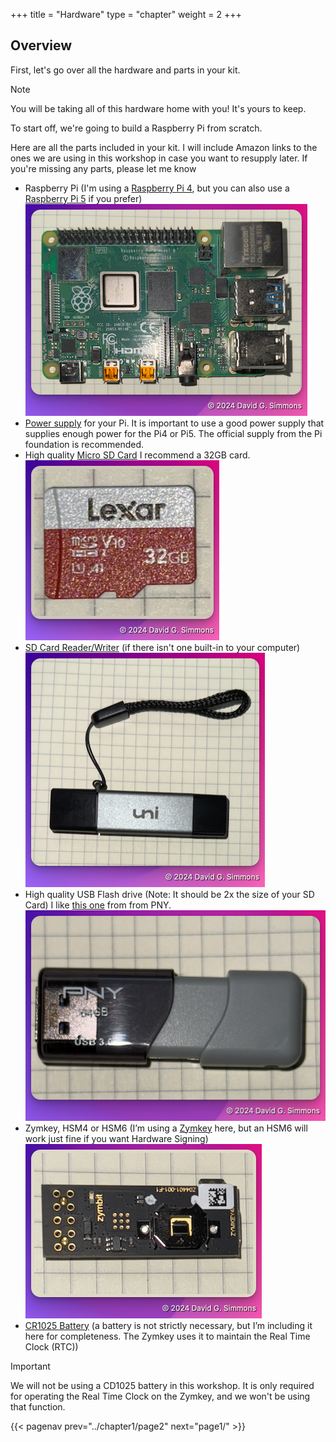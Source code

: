 +++
title = "Hardware"
type = "chapter"
weight = 2
+++

## Overview

First, let's go over all the hardware and parts in your kit.

> [!NOTE]
> You will be taking all of this hardware home with you! It's yours to keep.

To start off, we're going to build a Raspberry Pi from scratch.

Here are all the parts included in your kit. I will include Amazon links to the ones we are using in this workshop in case you want to resupply later. If you're missing any parts, please let me know

- Raspberry Pi (I'm using a [Raspberry Pi 4](https://amzn.to/3Y2BBgn), but you can also use a [Raspberry Pi 5](https://amzn.to/4dAKfZ3) if you prefer)
  ![Raspberry Pi 4](images/rpi.png)
- [Power supply](https://amzn.to/4eWmYSr) for your Pi. It is important to use a good power supply that supplies enough power for the Pi4 or Pi5. The official supply from the Pi foundation is recommended.
- High quality [Micro SD Card](https://amzn.to/3U2Twm1) I recommend a 32GB card.
  ![SD Card](images/sdcard.png)
- [SD Card Reader/Writer](https://amzn.to/4dEs2Kc) (if there isn't one built-in to your computer)
  ![SD Card writer](images/reader.png)
- High quality USB Flash drive (Note: It should be 2x the size of your SD Card) I like [this one](https://amzn.to/3NrH4Iz) from  from PNY.
  ![Flash Drive](images/usb-drive.png)
- Zymkey, HSM4 or HSM6 (I’m using a [Zymkey](https://amzn.to/4eRcIvn) here, but an HSM6 will work just fine if you want Hardware Signing)
  ![Zymkey](images/zymkey.png)
- [CR1025 Battery](https://amzn.to/4eJG1Qt) (a battery is not strictly necessary, but I’m including it here for completeness. The Zymkey uses it to maintain the Real Time Clock (RTC))

> [!IMPORTANT]
> We will not be using a CD1025 battery in this workshop. It is only required for operating the Real Time Clock on the Zymkey, and we won't be using that function.

{{< pagenav prev="../chapter1/page2" next="page1/" >}}